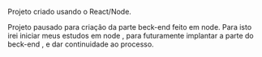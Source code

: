 Projeto criado usando o React/Node. 

Projeto pausado para criação da parte beck-end feito em node. Para isto irei iniciar meus estudos em node , para futuramente implantar a parte do beck-end , e dar continuidade ao processo.
